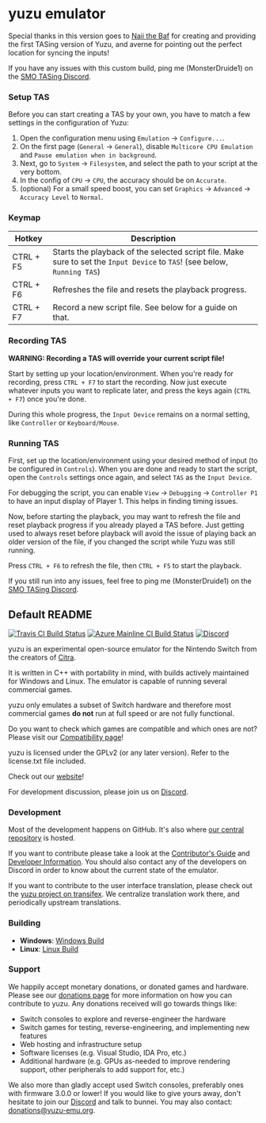 yuzu emulator
=============
Special thanks in this version goes to [Naii the Baf](https://github.com/Naii-the-Baf/yuzu/tree/naii-tas) for creating and providing the first TASing version of Yuzu, and averne for pointing out the perfect location for syncing the inputs!

If you have any issues with this custom build, ping me (MonsterDruide1) on the [SMO TASing Discord](https://discord.gg/U7tUnkxkAT).

### Setup TAS

Before you can start creating a TAS by your own, you have to match a few settings in the configuration of Yuzu:
1. Open the configuration menu using `Emulation` -> `Configure...`.
2. On the first page (`General` -> `General`), disable `Multicore CPU Emulation` and `Pause emulation when in background`.
3. Next, go to `System` -> `Filesystem`, and select the path to your script at the very bottom.
4. In the config of `CPU` -> `CPU`, the accuracy should be on `Accurate`.
5. (optional) For a small speed boost, you can set `Graphics` -> `Advanced` -> `Accuracy Level` to `Normal`. 

### Keymap

Hotkey | Description
------ | -----------
CTRL + F5 | Starts the playback of the selected script file. Make sure to set the `Input Device` to `TAS`! (see below, `Running TAS`)
CTRL + F6 | Refreshes the file and resets the playback progress.
CTRL + F7 | Record a new script file. See below for a guide on that.


### Recording TAS

**WARNING: Recording a TAS will override your current script file!**

Start by setting up your location/environment. When you're ready for recording, press `CTRL + F7` to start the recording. Now just execute whatever inputs you want to replicate later, and press the keys again (`CTRL + F7`) once you're done.

During this whole progress, the `Input Device` remains on a normal setting, like `Controller` or `Keyboard/Mouse`.

### Running TAS

First, set up the location/environment using your desired method of input (to be configured in `Controls`). When you are done and ready to start the script, open the `Controls` settings once again, and select `TAS` as the `Input Device`.

For debugging the script, you can enable `View` -> `Debugging` -> `Controller P1` to have an input display of Player 1. This helps in finding timing issues.

Now, before starting the playback, you may want to refresh the file and reset playback progress if you already played a TAS before. Just getting used to always reset before playback will avoid the issue of playing back an older version of the file, if you changed the script while Yuzu was still running.

Press `CTRL + F6` to refresh the file, then `CTRL + F5` to start the playback.

If you still run into any issues, feel free to ping me (MonsterDruide1) on the [SMO TASing Discord](https://discord.gg/U7tUnkxkAT).

## Default README

[![Travis CI Build Status](https://travis-ci.com/yuzu-emu/yuzu.svg?branch=master)](https://travis-ci.com/yuzu-emu/yuzu)
[![Azure Mainline CI Build Status](https://dev.azure.com/yuzu-emu/yuzu/_apis/build/status/yuzu%20mainline?branchName=master)](https://dev.azure.com/yuzu-emu/yuzu/)
[![Discord](https://img.shields.io/discord/398318088170242053?color=%237289DA&label=yuzu&logo=discord&logoColor=white)](https://discord.com/invite/u77vRWY)

yuzu is an experimental open-source emulator for the Nintendo Switch from the creators of [Citra](https://citra-emu.org/).

It is written in C++ with portability in mind, with builds actively maintained for Windows and Linux. The emulator is capable of running several commercial games.

yuzu only emulates a subset of Switch hardware and therefore most commercial games **do not** run at full speed or are not fully functional.

Do you want to check which games are compatible and which ones are not? Please visit our [Compatibility page](https://yuzu-emu.org/game/)!

yuzu is licensed under the GPLv2 (or any later version). Refer to the license.txt file included.

Check out our [website](https://yuzu-emu.org/)!

For development discussion, please join us on [Discord](https://discord.com/invite/u77vRWY).

### Development

Most of the development happens on GitHub. It's also where [our central repository](https://github.com/yuzu-emu/yuzu) is hosted.

If you want to contribute please take a look at the [Contributor's Guide](https://github.com/yuzu-emu/yuzu/wiki/Contributing) and [Developer Information](https://github.com/yuzu-emu/yuzu/wiki/Developer-Information). You should also contact any of the developers on Discord in order to know about the current state of the emulator.

If you want to contribute to the user interface translation, please check out the [yuzu project on transifex](https://www.transifex.com/yuzu-emulator/yuzu). We centralize translation work there, and periodically upstream translations.

### Building

* __Windows__: [Windows Build](https://github.com/yuzu-emu/yuzu/wiki/Building-For-Windows)
* __Linux__: [Linux Build](https://github.com/yuzu-emu/yuzu/wiki/Building-For-Linux)


### Support
We happily accept monetary donations, or donated games and hardware. Please see our [donations page](https://yuzu-emu.org/donate/) for more information on how you can contribute to yuzu. Any donations received will go towards things like:
* Switch consoles to explore and reverse-engineer the hardware
* Switch games for testing, reverse-engineering, and implementing new features
* Web hosting and infrastructure setup
* Software licenses (e.g. Visual Studio, IDA Pro, etc.)
* Additional hardware (e.g. GPUs as-needed to improve rendering support, other peripherals to add support for, etc.)

We also more than gladly accept used Switch consoles, preferably ones with firmware 3.0.0 or lower! If you would like to give yours away, don't hesitate to join our [Discord](https://discord.gg/VXqngT3) and talk to bunnei. You may also contact: donations@yuzu-emu.org.
